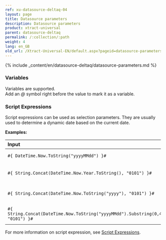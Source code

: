 ```yaml
---
ref: xu-datasource-deltaq-04
layout: page
title: Datasource parameters
description: Datasource parameters
product: xtract-universal
parent: datasource-deltaq
permalink: /:collection/:path
weight: 4
lang: en_GB
old_url: /Xtract-Universal-EN/default.aspx?pageid=datasource-parameters
---
```

{% include _content/en/datasource-deltaq/datasource-parameters.md %}


### Variables
Variables are supported. <br>
Add an *@* symbol right before the value to mark it as a variable.

### Script Expressions

Script expressions can be used as selection parameters. 
They are usually used to determine a dynamic date based on the current date. 

**Examples:**

|   Input                         | Output                                                                         | Description              |
|:--------------------------------------|:------------------------------------------------------------------------------|:--------------------|
|```#{ DateTime.Now.ToString("yyyyMMdd") }#```                                       | yyyyMMdd | Current date in SAP format          |
|```#{ String.Concat(DateTime.Now.Year.ToString(), "0101") }#```                     | yyyy0101 | Current year concatenated with "0101"           |
|```#{ String.Concat(DateTime.Now.ToString("yyyy"), "0101") }#```                    | yyyy0101 | Current year concatenated with "0101"            |
|```#{ String.Concat(DateTime.Now.ToString("yyyyMMdd").Substring(0,4), "0101") }#``` | yyyy0101 | Current year concatenated with "0101"           |

For more information on script expression, see [Script Expressions](../advanced-techniques/script-expressions).
